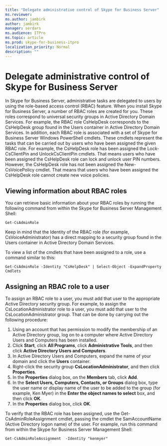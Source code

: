 ```yaml
---
title: "Delegate administrative control of Skype for Business Server"
ms.reviewer: 
ms.author: jambirk
author: jambirk
manager: serdars
ms.audience: ITPro
ms.topic: article
ms.prod: skype-for-business-itpro
localization_priority: Normal
description: ""
---
```


# Delegate administrative control of Skype for Business Server 

In Skype for Business Server, administrative tasks are delegated to users by using the role-based access control (RBAC) feature. When you install Skype for Business Server, a number of RBAC roles are created for you. These roles correspond to universal security groups in Active Directory Domain Services. For example, the RBAC role CsHelpDesk corresponds to the CsHelpDesk group found in the Users container in Active Directory Domain Services. In addition, each RBAC role is associated with a set of Skype for Business Server  Windows PowerShell cmdlets. These cmdlets represent the tasks that can be carried out by users who have been assigned the given RBAC role. For example, the CsHelpDesk role has been assigned the Lock-CsClientPin and UnlockCsClientPin cmdlets. That means users who have been assigned the CsHelpDesk role can lock and unlock user PIN numbers. However, the CsHelpDesk role has not been assigned the New-CsVoicePolicy cmdlet. That means that users who have been assigned the CsHelpDesk role cannot create new voice policies.

## Viewing information about RBAC roles

You can retrieve basic information about your RBAC roles by running the following command from within the Skype for Business Server Management Shell:

`Get-CsAdminRole`

Keep in mind that the Identity of the RBAC role (for example, CsVoiceAdministrator) has a direct mapping to a security group found in the Users container in Active Directory Domain Services.

To view a list of the cmdlets that have been assigned to a role, use a command similar to this:

`Get-CsAdminRole -Identity "CsHelpDesk" | Select-Object -ExpandProperty Cmdlets`

## Assigning an RBAC role to a user

To assign an RBAC role to a user, you must add that user to the appropriate Active Directory security group. For example, to assign the CsLocationAdministrator role to a user, you must add that user to the CsLocationAdministrator group. That can be done by carrying out the following procedure:

1. Using an account that has permission to modify the membership of an Active Directory group, log on to a computer where Active Directory Users and Computers has been installed.
2. Click **Start**, click **All Programs**, click **Administrative Tools**, and then click **Active Directory Users and Computers**.
3. In Active Directory Users and Computers, expand the name of your domain and click the **Users** container.
4. Right-click the security group **CsLocationAdministrator**, and then click **Properties**.
5. In the **Properties** dialog box, on the **Members** tab, click **Add**.
6. In the **Select Users, Computers, Contacts, or Groups** dialog box, type the user name or display name of the user to be added to the group (for example, Ken Myer) in the **Enter the object names to select** box, and then click **OK**.
7. In the **Properties** dialog box, click **OK**.

To verify that the RBAC role has been assigned, use the Get-CsAdminRoleAssignment cmdlet, passing the cmdlet the SamAccountName (Active Directory logon name) of the user. For example, run this command from within the Skype for Business Server Management Shell:

`Get-CsAdminRoleAssignment  -Identity "kenmyer"`
